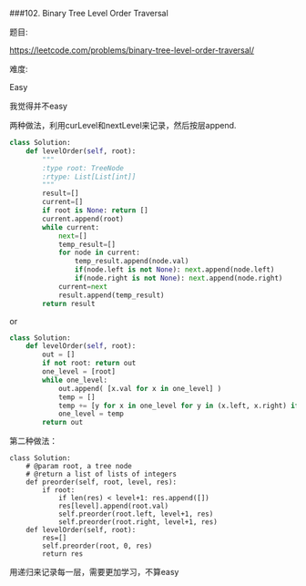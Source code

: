 ###102. Binary Tree Level Order Traversal

题目:

<https://leetcode.com/problems/binary-tree-level-order-traversal/>


难度:

Easy


我觉得并不easy

两种做法，利用curLevel和nextLevel来记录，然后按层append.


```python
class Solution:
    def levelOrder(self, root):
        """
        :type root: TreeNode
        :rtype: List[List[int]]
        """
        result=[]
        current=[]
        if root is None: return []
        current.append(root)
        while current:
            next=[]
            temp_result=[]
            for node in current:
                temp_result.append(node.val)
                if(node.left is not None): next.append(node.left)
                if(node.right is not None): next.append(node.right)
            current=next
            result.append(temp_result)
        return result
```
or
```python
class Solution:
    def levelOrder(self, root):
        out = []
        if not root: return out
        one_level = [root]
        while one_level:
            out.append( [x.val for x in one_level] )
            temp = []
            temp += [y for x in one_level for y in (x.left, x.right) if y ]
            one_level = temp
        return out
```


第二种做法：



```
class Solution:
    # @param root, a tree node
    # @return a list of lists of integers
    def preorder(self, root, level, res):
        if root:
            if len(res) < level+1: res.append([])
            res[level].append(root.val)
            self.preorder(root.left, level+1, res)
            self.preorder(root.right, level+1, res)
    def levelOrder(self, root):
        res=[]
        self.preorder(root, 0, res)
        return res
```
用递归来记录每一层，需要更加学习，不算easy
